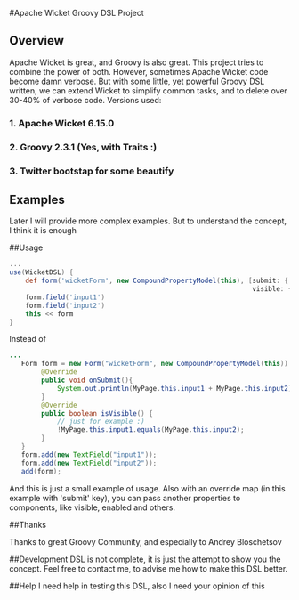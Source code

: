 #Apache Wicket Groovy DSL Project

## Overview
Apache Wicket is great, and Groovy is also great. This project tries to combine the power of both. However, sometimes Apache Wicket code become damn verbose.
But with some little, yet powerful Groovy DSL written, we can extend Wicket to simplify common tasks, and to delete over 30-40% of verbose code.
Versions used:
### 1. Apache Wicket 6.15.0
### 2. Groovy 2.3.1 (Yes, with Traits :)
### 3. Twitter bootstap for some beautify

## Examples

Later I will provide more complex examples. But to understand the concept, I think it is enough

##Usage
```groovy
...
use(WicketDSL) {
    def form('wicketForm', new CompoundPropertyModel(this), [submit: { println this.input1 + this.input2 },
                                                             visible: {this.input1 != this.input2} ])
    form.field('input1')
    form.field('input2')
    this << form
}
```
Instead of
```java
...
   Form form = new Form("wicketForm", new CompoundPropertyModel(this)) {
        @Override
        public void onSubmit(){
            System.out.println(MyPage.this.input1 + MyPage.this.input2);
        }
        @Override
        public boolean isVisible() {
            // just for example :)
            !MyPage.this.input1.equals(MyPage.this.input2);
        }
   }
   form.add(new TextField("input1"));
   form.add(new TextField("input2"));
   add(form);
```

And this is just a small example of usage. Also with an override map (in this example with 'submit' key), you can pass another properties to components, like
visible, enabled and others.

##Thanks

Thanks to great Groovy Community, and especially to Andrey Bloschetsov

##Development
DSL is not complete, it is just the attempt to show you the concept.
Feel free to contact me, to advise me how to make this DSL better.

##Help
I need help in testing this DSL, also I need your opinion of this